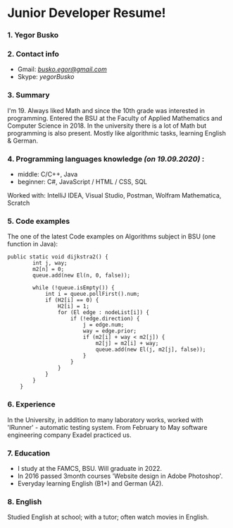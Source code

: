 # **Junior Developer Resume!**


### 1. Yegor Busko


### 2. Contact info
* Gmail: *busko.egor@gmail.com*
* Skype: *yegorBusko* <br/>


### 3. Summary  

I'm 19. Always liked Math and since the 10th grade was interested in programming. 
Entered the BSU at the Faculty of Applied Mathematics and Computer Science in 2018. 
In the university there is a lot of Math but programming is also present. 
Mostly like algorithmic tasks, learning English & German. <br/>


### 4. Programming languages knowledge *(on 19.09.2020)* :

* middle:   C/C++, Java
* beginner: C#, JavaScript / HTML / CSS, SQL

Worked with: IntelliJ IDEA, Visual Studio, Postman, Wolfram Mathematica, Scratch <br/>
	

### 5. Code examples

The one of the latest Code examples on Algorithms subject in BSU 
(one function in Java):

```
public static void dijkstra2() {
        int j, way;
        m2[n] = 0;
        queue.add(new El(n, 0, false));

        while (!queue.isEmpty()) {
            int i = queue.pollFirst().num;
            if (H2[i] == 0) {
                H2[i] = 1;
                for (El edge : nodeList[i]) {
                    if (!edge.direction) {
                        j = edge.num;
                        way = edge.prior;
                        if (m2[i] + way < m2[j]) {
                            m2[j] = m2[i] + way;
                            queue.add(new El(j, m2[j], false));
                        }
                    }
                }
            }
        }
    }
```

### 6. Experience 
In the University, in addition to many laboratory works, worked with 'IRunner' - automatic testing system. 
From February to May software engineering company Exadel practiced us. <br/>

### 7. Education 
- I study at the FAMCS, BSU. Will graduate in 2022. 
- In 2016 passed 3month courses 'Website design in Adobe Photoshop'.
- Everyday learning English (B1+) and German (A2). <br/> 

### 8. English  
Studied English at school; with a tutor; often watch movies in English. <br/>